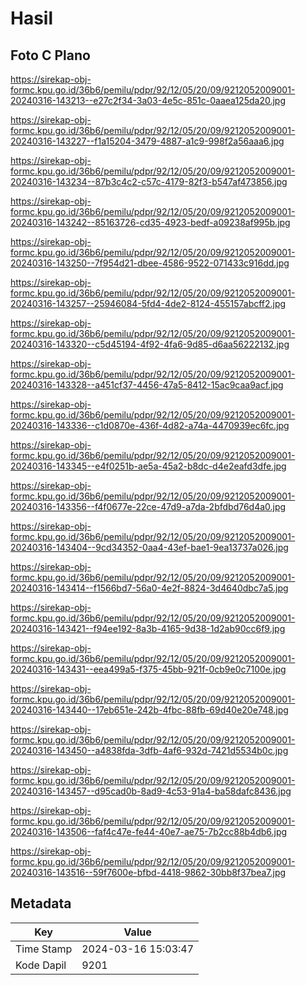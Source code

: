 # Hasil

## Foto C Plano

https://sirekap-obj-formc.kpu.go.id/36b6/pemilu/pdpr/92/12/05/20/09/9212052009001-20240316-143213--e27c2f34-3a03-4e5c-851c-0aaea125da20.jpg

https://sirekap-obj-formc.kpu.go.id/36b6/pemilu/pdpr/92/12/05/20/09/9212052009001-20240316-143227--f1a15204-3479-4887-a1c9-998f2a56aaa6.jpg

https://sirekap-obj-formc.kpu.go.id/36b6/pemilu/pdpr/92/12/05/20/09/9212052009001-20240316-143234--87b3c4c2-c57c-4179-82f3-b547af473856.jpg

https://sirekap-obj-formc.kpu.go.id/36b6/pemilu/pdpr/92/12/05/20/09/9212052009001-20240316-143242--85163726-cd35-4923-bedf-a09238af995b.jpg

https://sirekap-obj-formc.kpu.go.id/36b6/pemilu/pdpr/92/12/05/20/09/9212052009001-20240316-143250--7f954d21-dbee-4586-9522-071433c916dd.jpg

https://sirekap-obj-formc.kpu.go.id/36b6/pemilu/pdpr/92/12/05/20/09/9212052009001-20240316-143257--25946084-5fd4-4de2-8124-455157abcff2.jpg

https://sirekap-obj-formc.kpu.go.id/36b6/pemilu/pdpr/92/12/05/20/09/9212052009001-20240316-143320--c5d45194-4f92-4fa6-9d85-d6aa56222132.jpg

https://sirekap-obj-formc.kpu.go.id/36b6/pemilu/pdpr/92/12/05/20/09/9212052009001-20240316-143328--a451cf37-4456-47a5-8412-15ac9caa9acf.jpg

https://sirekap-obj-formc.kpu.go.id/36b6/pemilu/pdpr/92/12/05/20/09/9212052009001-20240316-143336--c1d0870e-436f-4d82-a74a-4470939ec6fc.jpg

https://sirekap-obj-formc.kpu.go.id/36b6/pemilu/pdpr/92/12/05/20/09/9212052009001-20240316-143345--e4f0251b-ae5a-45a2-b8dc-d4e2eafd3dfe.jpg

https://sirekap-obj-formc.kpu.go.id/36b6/pemilu/pdpr/92/12/05/20/09/9212052009001-20240316-143356--f4f0677e-22ce-47d9-a7da-2bfdbd76d4a0.jpg

https://sirekap-obj-formc.kpu.go.id/36b6/pemilu/pdpr/92/12/05/20/09/9212052009001-20240316-143404--9cd34352-0aa4-43ef-bae1-9ea13737a026.jpg

https://sirekap-obj-formc.kpu.go.id/36b6/pemilu/pdpr/92/12/05/20/09/9212052009001-20240316-143414--f1566bd7-56a0-4e2f-8824-3d4640dbc7a5.jpg

https://sirekap-obj-formc.kpu.go.id/36b6/pemilu/pdpr/92/12/05/20/09/9212052009001-20240316-143421--f94ee192-8a3b-4165-9d38-1d2ab90cc6f9.jpg

https://sirekap-obj-formc.kpu.go.id/36b6/pemilu/pdpr/92/12/05/20/09/9212052009001-20240316-143431--eea499a5-f375-45bb-921f-0cb9e0c7100e.jpg

https://sirekap-obj-formc.kpu.go.id/36b6/pemilu/pdpr/92/12/05/20/09/9212052009001-20240316-143440--17eb651e-242b-4fbc-88fb-69d40e20e748.jpg

https://sirekap-obj-formc.kpu.go.id/36b6/pemilu/pdpr/92/12/05/20/09/9212052009001-20240316-143450--a4838fda-3dfb-4af6-932d-7421d5534b0c.jpg

https://sirekap-obj-formc.kpu.go.id/36b6/pemilu/pdpr/92/12/05/20/09/9212052009001-20240316-143457--d95cad0b-8ad9-4c53-91a4-ba58dafc8436.jpg

https://sirekap-obj-formc.kpu.go.id/36b6/pemilu/pdpr/92/12/05/20/09/9212052009001-20240316-143506--faf4c47e-fe44-40e7-ae75-7b2cc88b4db6.jpg

https://sirekap-obj-formc.kpu.go.id/36b6/pemilu/pdpr/92/12/05/20/09/9212052009001-20240316-143516--59f7600e-bfbd-4418-9862-30bb8f37bea7.jpg


## Metadata

| Key        | Value               |
| ---------- | ------------------- |
| Time Stamp | 2024-03-16 15:03:47 |
| Kode Dapil | 9201                |




